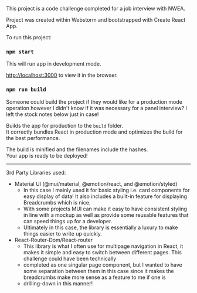 This project is a code challenge completed for a job interview with NWEA.

Project was created within Webstorm and bootstrapped with Create React App.

To run this project: 

### `npm start`

This will run app in development mode.

[http://localhost:3000](http://localhost:3000) to view it in the browser.

### `npm run build`

Someone could build the project if they would like for a production mode operation
however I didn't know if it was necessary for a panel interview? I left the stock notes below just in case!

Builds the app for production to the `build` folder.\
It correctly bundles React in production mode and optimizes the build for the best performance.

The build is minified and the filenames include the hashes.\
Your app is ready to be deployed!


-----------------------------------------

3rd Party Libraries used:

- Material UI (@mui/material, @emotion/react, and @emotion/styled)
  - In this case I mainly used it for basic styling i.e. card components for easy display of data! It also includes a built-in feature for displaying Breadcrumbs which is nice. 
  - With some projects MUI can make it easy to have consistent styling in line with a mockup as well as provide some reusable features that can speed things up for a developer. 
  - Ultimately in this case, the library is essentially a luxury to make things easier to write up quickly.
- React-Router-Dom/React-router
  - This library is what I often use for multipage navigation in React, it makes it simple and easy to switch between different pages. This challenge could have been technically 
  - completed as one singular page component, but I wanted to have some separation between them in this case since it makes the breadcrumbs make more sense as a feature to me if one is 
  - drilling-down in this manner!